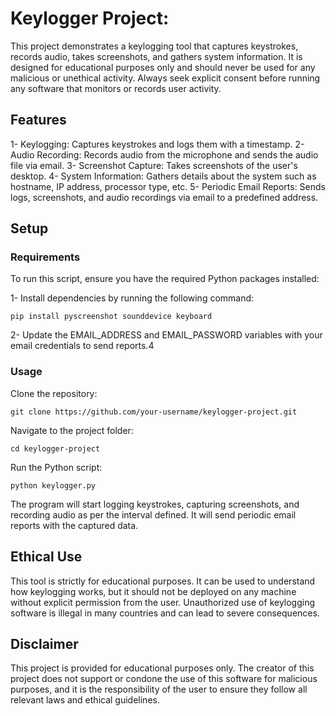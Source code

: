 # Keylogger Project: 

This project demonstrates a keylogging tool that captures keystrokes, records audio, takes screenshots, and gathers system information. It is designed for educational purposes only and should never be used for any malicious or unethical activity. Always seek explicit consent before running any software that monitors or records user activity.

## Features

  1- Keylogging: Captures keystrokes and logs them with a timestamp.
  2- Audio Recording: Records audio from the microphone and sends the audio file via email.
  3- Screenshot Capture: Takes screenshots of the user's desktop.
  4- System Information: Gathers details about the system such as hostname, IP address, processor type, etc.
  5- Periodic Email Reports: Sends logs, screenshots, and audio recordings via email to a predefined address.
## Setup

### Requirements

To run this script, ensure you have the required Python packages installed:


1- Install dependencies by running the following command:

```pip install pyscreenshot sounddevice keyboard```

2- Update the EMAIL_ADDRESS and EMAIL_PASSWORD variables with your email credentials to send reports.4

### Usage

Clone the repository:

```git clone https://github.com/your-username/keylogger-project.git```

Navigate to the project folder:

```cd keylogger-project```

Run the Python script:

```python keylogger.py```

The program will start logging keystrokes, capturing screenshots, and recording audio as per the interval defined. It will send periodic email reports with the captured data.

## Ethical Use

This tool is strictly for educational purposes. It can be used to understand how keylogging works, but it should not be deployed on any machine without explicit permission from the user. Unauthorized use of keylogging software is illegal in many countries and can lead to severe consequences.

## Disclaimer

This project is provided for educational purposes only. The creator of this project does not support or condone the use of this software for malicious purposes, and it is the responsibility of the user to ensure they follow all relevant laws and ethical guidelines.
